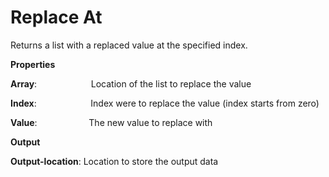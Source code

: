 # Replace At

Returns a list with a replaced value at the specified index.

 **Properties**
 

**Array**:                      Location of the list to replace the value

**Index**:                      Index were to replace the value (index starts from zero)

**Value**:                     The new value to replace with

 **Output**
 

**Output-location**: Location to store the output data